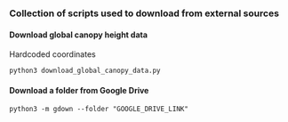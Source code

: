 ### Collection of scripts used to download from external sources

#### Download global canopy height data

Hardcoded coordinates

```python3 download_global_canopy_data.py```

#### Download a folder from Google Drive

```python3 -m gdown --folder "GOOGLE_DRIVE_LINK"```
